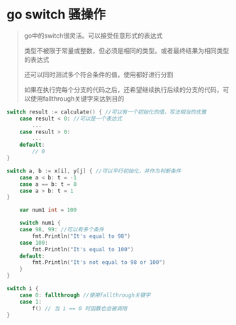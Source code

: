 # go switch 骚操作

> go中的switch很灵活。可以接受任意形式的表达式
>
> 类型不被限于常量或整数，但必须是相同的类型。或者最终结果为相同类型的表达式
>
> 还可以同时测试多个符合条件的值，使用都好进行分割
>
> 如果在执行完每个分支的代码之后，还希望继续执行后续的分支的代码，可以使用fallthrough关键字来达到目的	

```go
switch result := calculate() { //可以有一个初始化的值，写法相当的优雅
	case result < 0: //可以是一个表达式
		...
	case result > 0:
		...
	default:
		// 0
}
```

```go
switch a, b := x[i], y[j] { //可以平行初始化，并作为判断条件
	case a < b: t = -1
	case a == b: t = 0
	case a > b: t = 1
}
```

```go
	var num1 int = 100

	switch num1 {
	case 98, 99: //可以有多个条件
		fmt.Println("It's equal to 98")
	case 100: 
		fmt.Println("It's equal to 100")
	default:
		fmt.Println("It's not equal to 98 or 100")
	}
}
```

```go
switch i {
	case 0: fallthrough //使用fallthrough关键字
	case 1:
		f() // 当 i == 0 时函数也会被调用
}
```

